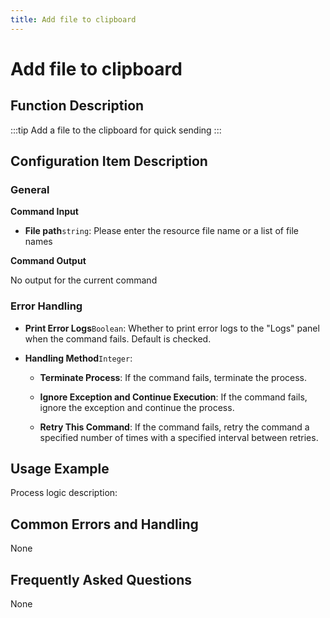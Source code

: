 ```yaml
---
title: Add file to clipboard
---
```


# Add file to clipboard

## Function Description

:::tip 
Add a file to the clipboard for quick sending
:::

## Configuration Item Description

### General

**Command Input**

- **File path**`string`: Please enter the resource file name or a list of file names


**Command Output**

No output for the current command


### Error Handling

- **Print Error Logs**`Boolean`: Whether to print error logs to the "Logs" panel when the command fails. Default is checked. 

- **Handling Method**`Integer`:

    - **Terminate Process**: If the command fails, terminate the process.

    - **Ignore Exception and Continue Execution**: If the command fails, ignore the exception and continue the process.

    - **Retry This Command**: If the command fails, retry the command a specified number of times with a specified interval between retries.

## Usage Example

Process logic description:

## Common Errors and Handling

None

## Frequently Asked Questions

None

